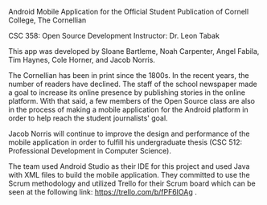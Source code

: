 Android Mobile Application for the Official Student Publication of Cornell College, The Cornellian

CSC 358: Open Source Development
Instructor: Dr. Leon Tabak

This app was developed by Sloane Bartleme, Noah Carpenter, Angel Fabila, Tim Haynes, Cole Horner, and Jacob Norris.

The Cornellian has been in print since the 1800s. In the recent years, the number of readers have declined. The staff of the school newspaper made a goal to increase its online presence by publishing stories in the online platform. With that said, a few members of the Open Source class are also in the process of making a mobile application for the Android platform in order to help reach the student journalists' goal.

Jacob Norris will continue to improve the design and performance of the mobile application in order to fulfill his undergraduate thesis (CSC 512: Professional Development in Computer Science). 

The team used Android Studio as their IDE for this project and used Java with XML files to build the mobile application. They committed to use the Scrum methodology and utilized Trello for their Scrum board which can be seen at the following link: https://trello.com/b/fPF6IOAg .


